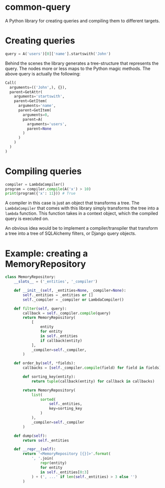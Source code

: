 # common-query
A Python library for creating queries and compiling them to different targets.

# Creating queries

```python
query = A('users')[0]['name'].startswith('John')
```

Behind the scenes the library generates a tree-structure that represents the query. The nodes more or less maps to the Python magic methods.
The above query is actually the following:

```python
Call(
  arguments=(('John',), {}),
  parent=GetAttr(
    arguments='startswith',
    parent=GetItem(
      arguments='name',
      parent=GetItem(
        arguments=0,
        parent=A(
          arguments='users',
          parent=None
        )
      )
    )
  )
)
```

# Compiling queries

```python
compiler = LambdaCompiler()
program = compiler.compile(A('x') > 10)
print(program({'x': 11})) # True
```

A compiler in this case is just an object that transforms a tree. The `LambdaCompiler` that comes with this library simply transforms the tree into a `lambda` function. This function takes in a context object, which the compiled query is executed on.

An obvious idea would be to implement a compiler/transpiler that transform a tree into a tree of SQLAlchemy filters, or Django query objects.

# Example: creating a MemoryRepository

```python
class MemoryRepository:
    __slots__ = ('_entities', '_compiler')

    def __init__(self, _entities=None, _compiler=None):
        self._entities = _entities or []
        self._compiler = _compiler or LambdaCompiler()

    def filter(self, query):
        callback = self._compiler.compile(query)
        return MemoryRepository(
            [
                entity
                for entity
                in self._entities
                if callback(entity)
            ],
            _compiler=self._compiler,
        )

    def order_by(self, *fields):
        callbacks = [self._compiler.compile(field) for field in fields]

        def sorting_key(entity):
            return tuple(callback(entity) for callback in callbacks)

        return MemoryRepository(
            list(
                sorted(
                    self._entities,
                    key=sorting_key
                )
            ),
            _compiler=self._compiler
        )

    def dump(self):
        return self._entities

    def __repr__(self):
        return '<MemoryRepository [{}]>'.format(
            ', '.join(
                repr(entity)
                for entity
                in self._entities[0:3]
            ) + (', ...' if len(self._entities) > 3 else '')
        )
```
